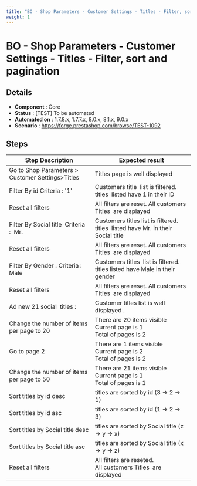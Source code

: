 ```yaml
---
title: "BO - Shop Parameters - Customer Settings - Titles - Filter, sort and pagination"
weight: 1
---
```


# BO - Shop Parameters - Customer Settings - Titles - Filter, sort and pagination
## Details
* **Component** : Core
* **Status** : [TEST] To be automated
* **Automated on** : 1.7.8.x, 1.7.7.x, 8.0.x, 8.1.x, 9.0.x
* **Scenario** : https://forge.prestashop.com/browse/TEST-1092

## Steps
| Step Description | Expected result |
| ----- | ----- |
| Go to Shop Parameters > Customer Settings>Titles | Titles page is well displayed |
| Filter By id Criteria : '1' | Customers title  list is filtered. titles  listed have 1 in their ID |
| Reset all filters | All filters are reset. All customers Titles  are displayed |
| Filter By Social title  Criteria :  Mr. | Customers titles list is filtered. titles  listed have Mr. in their Social title |
| Reset all filters | All filters are reset. All customers Titles  are displayed |
| Filter By Gender . Criteria : Male | Customers titles  list is filtered. titles listed have Male in their gender |
| Reset all filters | All filters are reset. All customers Titles  are displayed |
| Ad new 21 social  titles : | Customer titles list is well displayed . |
| Change the number of items per page to 20 | There are 20 items visible<br>Current page is 1<br>Total of pages is 2 |
| Go to page 2 | There are 1 items visible<br>Current page is 2<br>Total of pages is 2 |
| Change the number of items per page to 50 | There are 21 items visible<br>Current page is 1<br>Total of pages is 1 |
| Sort titles by id desc | titles are sorted by id (3 -> 2 -> 1) |
| Sort titles by id asc | titles are sorted by id (1 -> 2 -> 3) |
| Sort titles by Social title desc | titles are sorted by Social title (z -> y -> x) |
| Sort titles by Social title asc | titles are sorted by Social title (x -> y -> z) |
| Reset all filters | All filters are reseted. <br>All customers Titles  are displayed |
